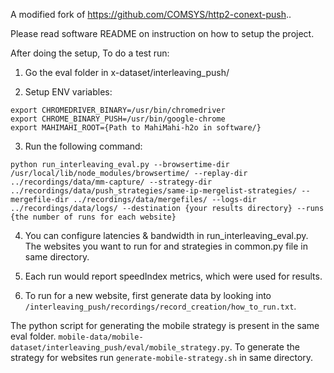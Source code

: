 A modified fork of https://github.com/COMSYS/http2-conext-push..

Please read software README on instruction on how to setup the project.

After doing the setup, To do a test run:

1. Go the eval folder in x-dataset/interleaving_push/

2. Setup ENV variables:

```
export CHROMEDRIVER_BINARY=/usr/bin/chromedriver
export CHROME_BINARY_PUSH=/usr/bin/google-chrome
export MAHIMAHI_ROOT={Path to MahiMahi-h2o in software/}
```

3. Run the following command:

```
python run_interleaving_eval.py --browsertime-dir /usr/local/lib/node_modules/browsertime/ --replay-dir ../recordings/data/mm-capture/ --strategy-dir ../recordings/data/push_strategies/same-ip-mergelist-strategies/ --mergefile-dir ../recordings/data/mergefiles/ --logs-dir ../recordings/data/logs/ --destination {your results directory} --runs {the number of runs for each website}

```

4. You can configure latencies & bandwidth in run_interleaving_eval.py. The websites you want to run for and strategies in common.py file in same directory.

5. Each run would report speedIndex metrics, which were used for results.

6. To run for a new website, first generate data by looking into ``` /interleaving_push/recordings/record_creation/how_to_run.txt ```.

The python script for generating the mobile strategy is present in the same eval folder. ``` mobile-data/mobile-dataset/interleaving_push/eval/mobile_strategy.py ```. To generate the strategy for websites run ``` generate-mobile-strategy.sh ``` in same directory.  

